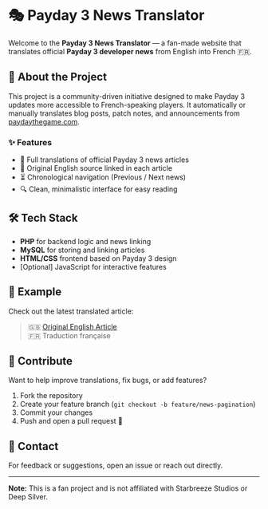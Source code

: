 # 🎭 Payday 3 News Translator

Welcome to the **Payday 3 News Translator** — a fan-made website that translates official **Payday 3 developer news** from English into French 🇫🇷.

## 🔎 About the Project

This project is a community-driven initiative designed to make Payday 3 updates more accessible to French-speaking players. It automatically or manually translates blog posts, patch notes, and announcements from [paydaythegame.com](https://www.paydaythegame.com/news).

### ✨ Features

- 📰 Full translations of official Payday 3 news articles
- 🔗 Original English source linked in each article
- ⏳ Chronological navigation (Previous / Next news)
- 🔍 Clean, minimalistic interface for easy reading

## 🛠️ Tech Stack

- **PHP** for backend logic and news linking
- **MySQL** for storing and linking articles
- **HTML/CSS** frontend based on Payday 3 design
- [Optional] JavaScript for interactive features

## 🧪 Example

Check out the latest translated article:
> 🇬🇧 [Original English Article](https://www.paydaythegame.com/news/payday3/2025/06/onboarding-complexity/)  
> 🇫🇷 Traduction française

## 🤝 Contribute

Want to help improve translations, fix bugs, or add features?

1. Fork the repository
2. Create your feature branch (`git checkout -b feature/news-pagination`)
3. Commit your changes
4. Push and open a pull request 🚀

## 📩 Contact

For feedback or suggestions, open an issue or reach out directly.

---

**Note:** This is a fan project and is not affiliated with Starbreeze Studios or Deep Silver.

